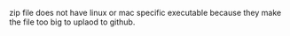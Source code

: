 zip file does not have linux or mac specific executable because they make the file too big to uplaod to github.
